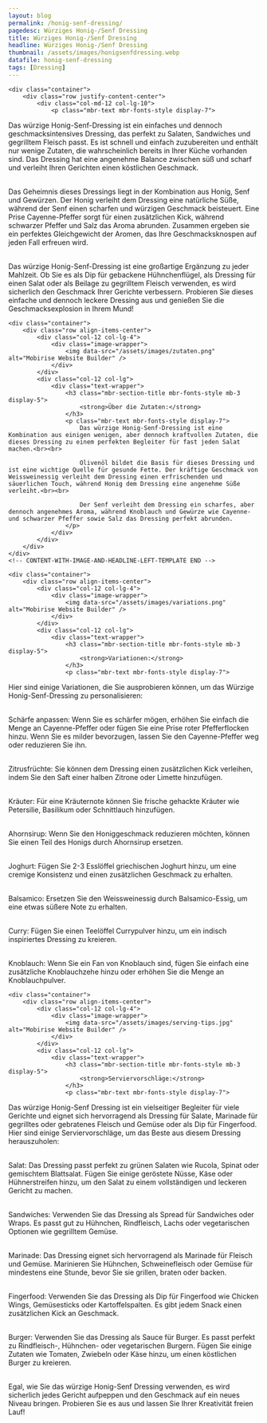 ```yaml
---
layout: blog
permalink: /honig-senf-dressing/
pagedesc: Würziges Honig-/Senf Dressing
title: Würziges Honig-/Senf Dressing
headline: Würziges Honig-/Senf Dressing
thumbnail: /assets/images/honigsenfdressing.webp
datafile: honig-senf-dressing
tags: [Dressing]
---
```

<section data-bs-version="5.1" class="content5 cid-tyyJcTFpkx" id="content5-4">
    <!-- CONTENT-TEMPLATE START -->

    <div class="container">
        <div class="row justify-content-center">
            <div class="col-md-12 col-lg-10">
                <p class="mbr-text mbr-fonts-style display-7">
Das würzige Honig-Senf-Dressing ist ein einfaches und dennoch geschmacksintensives Dressing, das perfekt zu Salaten, Sandwiches und gegrilltem Fleisch passt. Es ist schnell und einfach zuzubereiten und enthält nur wenige Zutaten, die wahrscheinlich bereits in Ihrer Küche vorhanden sind. Das Dressing hat eine angenehme Balance zwischen süß und scharf und verleiht Ihren Gerichten einen köstlichen Geschmack.<br><br>

Das Geheimnis dieses Dressings liegt in der Kombination aus Honig, Senf und Gewürzen. Der Honig verleiht dem Dressing eine natürliche Süße, während der Senf einen scharfen und würzigen Geschmack beisteuert. Eine Prise Cayenne-Pfeffer sorgt für einen zusätzlichen Kick, während schwarzer Pfeffer und Salz das Aroma abrunden. Zusammen ergeben sie ein perfektes Gleichgewicht der Aromen, das Ihre Geschmacksknospen auf jeden Fall erfreuen wird.<br><br>

Das würzige Honig-Senf-Dressing ist eine großartige Ergänzung zu jeder Mahlzeit. Ob Sie es als Dip für gebackene Hühnchenflügel, als Dressing für einen Salat oder als Beilage zu gegrilltem Fleisch verwenden, es wird sicherlich den Geschmack Ihrer Gerichte verbessern. Probieren Sie dieses einfache und dennoch leckere Dressing aus und genießen Sie die Geschmacksexplosion in Ihrem Mund!
                </p>
            </div>
        </div>
    </div>
    <!-- CONTENT-TEMPLATE END -->
</section>

<section data-bs-version="5.1" class="image1 cid-tyz1VZbAsM" id="image1-a">
    <!-- CONTENT-WITH-IMAGE-AND-HEADLINE-LEFT-TEMPLATE START -->

    <div class="container">
        <div class="row align-items-center">
            <div class="col-12 col-lg-4">
                <div class="image-wrapper">
                    <img data-src="/assets/images/zutaten.png" alt="Mobirise Website Builder" />
                </div>
            </div>
            <div class="col-12 col-lg">
                <div class="text-wrapper">
                    <h3 class="mbr-section-title mbr-fonts-style mb-3 display-5">
                        <strong>Über die Zutaten:</strong>
                    </h3>
                    <p class="mbr-text mbr-fonts-style display-7">
                        Das würzige Honig-Senf-Dressing ist eine Kombination aus einigen wenigen, aber dennoch kraftvollen Zutaten, die dieses Dressing zu einem perfekten Begleiter für fast jeden Salat machen.<br><br>
                        
                        Olivenöl bildet die Basis für dieses Dressing und ist eine wichtige Quelle für gesunde Fette. Der kräftige Geschmack von Weissweinessig verleiht dem Dressing einen erfrischenden und säuerlichen Touch, während Honig dem Dressing eine angenehme Süße verleiht.<br><br>
                        
                        Der Senf verleiht dem Dressing ein scharfes, aber dennoch angenehmes Aroma, während Knoblauch und Gewürze wie Cayenne- und schwarzer Pfeffer sowie Salz das Dressing perfekt abrunden.
                    </p>
                </div>
            </div>
        </div>
    </div>
    <!-- CONTENT-WITH-IMAGE-AND-HEADLINE-LEFT-TEMPLATE END -->
</section>

<section data-bs-version="5.1" class="image1 cid-tyz1VZbAsM" id="image1-a">
    <!-- CONTENT-WITH-IMAGE-AND-HEADLINE-LEFT-TEMPLATE START -->

    <div class="container">
        <div class="row align-items-center">
            <div class="col-12 col-lg-4">
                <div class="image-wrapper">
                    <img data-src="/assets/images/variations.png" alt="Mobirise Website Builder" />
                </div>
            </div>
            <div class="col-12 col-lg">
                <div class="text-wrapper">
                    <h3 class="mbr-section-title mbr-fonts-style mb-3 display-5">
                        <strong>Variationen:</strong>
                    </h3>
                    <p class="mbr-text mbr-fonts-style display-7">
Hier sind einige Variationen, die Sie ausprobieren können, um das Würzige Honig-Senf-Dressing zu personalisieren:<br><br>

<i class="fa-regular fa-circle-check"></i> Schärfe anpassen: Wenn Sie es schärfer mögen, erhöhen Sie einfach die Menge an Cayenne-Pfeffer oder fügen Sie eine Prise roter Pfefferflocken hinzu. Wenn Sie es milder bevorzugen, lassen Sie den Cayenne-Pfeffer weg oder reduzieren Sie ihn.<br><br>

<i class="fa-regular fa-circle-check"></i> Zitrusfrüchte: Sie können dem Dressing einen zusätzlichen Kick verleihen, indem Sie den Saft einer halben Zitrone oder Limette hinzufügen.<br><br>

<i class="fa-regular fa-circle-check"></i> Kräuter: Für eine Kräuternote können Sie frische gehackte Kräuter wie Petersilie, Basilikum oder Schnittlauch hinzufügen.<br><br>

<i class="fa-regular fa-circle-check"></i> Ahornsirup: Wenn Sie den Honiggeschmack reduzieren möchten, können Sie einen Teil des Honigs durch Ahornsirup ersetzen.<br><br>

<i class="fa-regular fa-circle-check"></i> Joghurt: Fügen Sie 2-3 Esslöffel griechischen Joghurt hinzu, um eine cremige Konsistenz und einen zusätzlichen Geschmack zu erhalten.<br><br>

<i class="fa-regular fa-circle-check"></i> Balsamico: Ersetzen Sie den Weissweinessig durch Balsamico-Essig, um eine etwas süßere Note zu erhalten.<br><br>

<i class="fa-regular fa-circle-check"></i> Curry: Fügen Sie einen Teelöffel Currypulver hinzu, um ein indisch inspiriertes Dressing zu kreieren.<br><br>

<i class="fa-regular fa-circle-check"></i> Knoblauch: Wenn Sie ein Fan von Knoblauch sind, fügen Sie einfach eine zusätzliche Knoblauchzehe hinzu oder erhöhen Sie die Menge an Knoblauchpulver.
                    </p>
                </div>
            </div>
        </div>
    </div>
    <!-- CONTENT-WITH-IMAGE-AND-HEADLINE-LEFT-TEMPLATE END -->
</section>

<section data-bs-version="5.1" class="image1 cid-tyz1VZbAsM" id="image1-a">
    <!-- CONTENT-WITH-IMAGE-AND-HEADLINE-LEFT-TEMPLATE START -->

    <div class="container">
        <div class="row align-items-center">
            <div class="col-12 col-lg-4">
                <div class="image-wrapper">
                    <img data-src="/assets/images/serving-tips.jpg" alt="Mobirise Website Builder" />
                </div>
            </div>
            <div class="col-12 col-lg">
                <div class="text-wrapper">
                    <h3 class="mbr-section-title mbr-fonts-style mb-3 display-5">
                        <strong>Serviervorschläge:</strong>
                    </h3>
                    <p class="mbr-text mbr-fonts-style display-7">
Das würzige Honig-Senf Dressing ist ein vielseitiger Begleiter für viele Gerichte und eignet sich hervorragend als Dressing für Salate, Marinade für gegrilltes oder gebratenes Fleisch und Gemüse oder als Dip für Fingerfood. Hier sind einige Serviervorschläge, um das Beste aus diesem Dressing herauszuholen:<br><br>

<i class="fa-regular fa-circle-check"></i> Salat: Das Dressing passt perfekt zu grünen Salaten wie Rucola, Spinat oder gemischtem Blattsalat. Fügen Sie einige geröstete Nüsse, Käse oder Hühnerstreifen hinzu, um den Salat zu einem vollständigen und leckeren Gericht zu machen.<br><br>

<i class="fa-regular fa-circle-check"></i> Sandwiches: Verwenden Sie das Dressing als Spread für Sandwiches oder Wraps. Es passt gut zu Hühnchen, Rindfleisch, Lachs oder vegetarischen Optionen wie gegrilltem Gemüse.<br><br>

<i class="fa-regular fa-circle-check"></i> Marinade: Das Dressing eignet sich hervorragend als Marinade für Fleisch und Gemüse. Marinieren Sie Hühnchen, Schweinefleisch oder Gemüse für mindestens eine Stunde, bevor Sie sie grillen, braten oder backen.<br><br>

<i class="fa-regular fa-circle-check"></i> Fingerfood: Verwenden Sie das Dressing als Dip für Fingerfood wie Chicken Wings, Gemüsesticks oder Kartoffelspalten. Es gibt jedem Snack einen zusätzlichen Kick an Geschmack.<br><br>

<i class="fa-regular fa-circle-check"></i> Burger: Verwenden Sie das Dressing als Sauce für Burger. Es passt perfekt zu Rindfleisch-, Hühnchen- oder vegetarischen Burgern. Fügen Sie einige Zutaten wie Tomaten, Zwiebeln oder Käse hinzu, um einen köstlichen Burger zu kreieren.<br><br>

Egal, wie Sie das würzige Honig-Senf Dressing verwenden, es wird sicherlich jedes Gericht aufpeppen und den Geschmack auf ein neues Niveau bringen. Probieren Sie es aus und lassen Sie Ihrer Kreativität freien Lauf!
                    </p>
                </div>
            </div>
        </div>
    </div>
    <!-- CONTENT-WITH-IMAGE-AND-HEADLINE-LEFT-TEMPLATE END -->
</section>